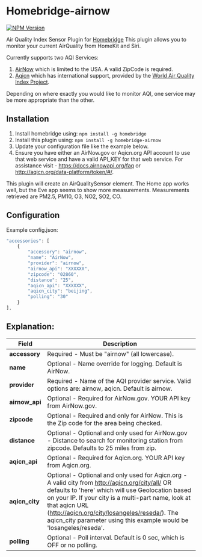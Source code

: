 # Homebridge-airnow
[![NPM Version](https://img.shields.io/npm/v/homebridge-airnow.svg)](https://www.npmjs.com/package/homebridge-airnow)

Air Quality Index Sensor Plugin for [Homebridge](https://github.com/nfarina/homebridge) 
This plugin allows you to monitor your current AirQuality from HomeKit and Siri.

Currently supports two AQI Services:
1. [AirNow](https://www.airnow.gov) which is limited to the USA. A valid ZipCode is required.
2. [Aqicn](https://www.aqicn.org) which has international support, provided by the [World Air Quality Index Project](http://waqi.info/).

Depending on where exactly you would like to monitor AQI, one service may be more appropriate than the other.

## Installation
1. Install homebridge using: `npm install -g homebridge`
2. Install this plugin using: `npm install -g homebridge-airnow`
3. Update your configuration file like the example below.
4. Ensure you have either an AirNow.gov or Aqicn.org API account to use that web service and have a valid API_KEY for that web service.
For assistance visit - https://docs.airnowapi.org/faq or http://aqicn.org/data-platform/token/#/.

This plugin will create an AirQualitySensor element. The Home app works well, but the Eve app seems to show more measurements. Measurements retrieved are PM2.5, PM10, O3, NO2, SO2, CO.  

## Configuration
Example config.json:

```js
"accessories": [
	{
		"accessory": "airnow",
		"name": "AirNow",
		"provider": "airnow",
		"airnow_api": "XXXXXX",
		"zipcode": "02860",
		"distance": "25",
		"aqicn_api": "XXXXXX",
		"aqicn_city": "beijing",
		"polling": "30"
	}
], 
```

## Explanation:

Field           		| Description
------------------------|------------
**accessory**   		| Required - Must be "airnow" (all lowercase).
**name**        		| Optional - Name override for logging. Default is AirNow. 
**provider**       		| Required - Name of the AQI provider service. Valid options are: airnow, aqicn. Default is airnow. 
**airnow_api** 			| Optional - Required for AirNow.gov. YOUR API key from AirNow.gov.
**zipcode**				| Optional - Required and only for AirNow. This is the Zip code for the area being checked.
**distance**			| Optional - Optional and only used for AirNow.gov - Distance to search for monitoring station from zipcode. Defaults to 25 miles from zip.
**aqicn_api** 			| Optional - Required for Aqicn.org. YOUR API key from Aqicn.org.
**aqicn_city**			| Optional - Optional and only used for Aqicn.org - A valid city from http://aqicn.org/city/all/ OR defaults to 'here' which will use Geolocation based on your IP. If your city is a multi-part name, look at that aqicn URL (http://aqicn.org/city/losangeles/reseda/). The aqicn_city parameter using this example would be 'losangeles/reseda'.
**polling**				| Optional - Poll interval. Default is 0 sec, which is OFF or no polling.